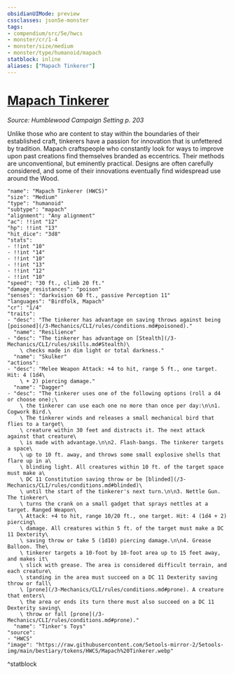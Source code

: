 ```yaml
---
obsidianUIMode: preview
cssclasses: json5e-monster
tags:
- compendium/src/5e/hwcs
- monster/cr/1-4
- monster/size/medium
- monster/type/humanoid/mapach
statblock: inline
aliases: ["Mapach Tinkerer"]
---
```

# [Mapach Tinkerer](3-Mechanics/CLI/bestiary/humanoid/mapach-tinkerer-hwcs.md)
*Source: Humblewood Campaign Setting p. 203*  

Unlike those who are content to stay within the boundaries of their established craft, tinkerers have a passion for innovation that is unfettered by tradition. Mapach craftspeople who constantly look for ways to improve upon past creations find themselves branded as eccentrics. Their methods are unconventional, but eminently practical. Designs are often carefully considered, and some of their innovations eventually find widespread use around the Wood.

```statblock
"name": "Mapach Tinkerer (HWCS)"
"size": "Medium"
"type": "humanoid"
"subtype": "mapach"
"alignment": "Any alignment"
"ac": !!int "12"
"hp": !!int "13"
"hit_dice": "3d8"
"stats":
- !!int "10"
- !!int "14"
- !!int "10"
- !!int "13"
- !!int "12"
- !!int "10"
"speed": "30 ft., climb 20 ft."
"damage_resistances": "poison"
"senses": "darkvision 60 ft., passive Perception 11"
"languages": "Birdfolk, Mapach"
"cr": "1/4"
"traits":
- "desc": "The tinkerer has advantage on saving throws against being [poisoned](/3-Mechanics/CLI/rules/conditions.md#poisoned)."
  "name": "Resilience"
- "desc": "The tinkerer has advantage on [Stealth](/3-Mechanics/CLI/rules/skills.md#Stealth)\
    \ checks made in dim light or total darkness."
  "name": "Skulker"
"actions":
- "desc": "Melee Weapon Attack: +4 to hit, range 5 ft., one target. Hit: 4 (1d4\
    \ + 2) piercing damage."
  "name": "Dagger"
- "desc": "The tinkerer uses one of the following options (roll a d4 or choose one);\
    \ the tinkerer can use each one no more than once per day:\n\n1. Cogwork Bird.\
    \ The tinkerer winds and releases a small mechanical bird that flies to a target\
    \ creature within 30 feet and distracts it. The next attack against that creature\
    \ is made with advantage.\n\n2. Flash-bangs. The tinkerer targets a space\
    \ up to 10 ft. away, and throws some small explosive shells that flare up in a\
    \ blinding light. All creatures within 10 ft. of the target space must make a\
    \ DC 11 Constitution saving throw or be [blinded](/3-Mechanics/CLI/rules/conditions.md#blinded)\
    \ until the start of the tinkerer's next turn.\n\n3. Nettle Gun. The tinkerer\
    \ turns the crank on a small gadget that sprays nettles at a target. Ranged Weapon\
    \ Attack: +4 to hit, range 10/20 ft., one target. Hit: 4 (1d4 + 2) piercing\
    \ damage. All creatures within 5 ft. of the target must make a DC 11 Dexterity\
    \ saving throw or take 5 (1d10) piercing damage.\n\n4. Grease Balloon. The\
    \ tinkerer targets a 10-foot by 10-foot area up to 15 feet away, and makes it\
    \ slick with grease. The area is considered difficult terrain, and each creature\
    \ standing in the area must succeed on a DC 11 Dexterity saving throw or fall\
    \ [prone](/3-Mechanics/CLI/rules/conditions.md#prone). A creature that enters\
    \ the area or ends its turn there must also succeed on a DC 11 Dexterity saving\
    \ throw or fall [prone](/3-Mechanics/CLI/rules/conditions.md#prone)."
  "name": "Tinker's Toys"
"source":
- "HWCS"
"image": "https://raw.githubusercontent.com/5etools-mirror-2/5etools-img/main/bestiary/tokens/HWCS/Mapach%20Tinkerer.webp"
```
^statblock
